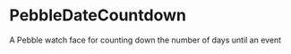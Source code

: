PebbleDateCountdown
===================

A Pebble watch face for counting down the number of days until an event
